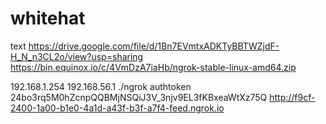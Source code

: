 # whitehat
text
https://drive.google.com/file/d/1Bn7EVmtxADKTyBBTWZjdF-H_N_n3CL2o/view?usp=sharing
 https://bin.equinox.io/c/4VmDzA7iaHb/ngrok-stable-linux-amd64.zip
 
192.168.1.254
192.168.56.1
./ngrok authtoken 24bo3rq5M0hZcnpQQBMjNSQiJ3V_3njv9EL3fKBxeaWtXz75Q
http://f9cf-2400-1a00-b1e0-4a1d-a43f-b3f-a7f4-feed.ngrok.io
